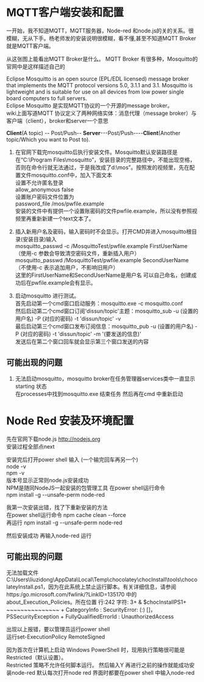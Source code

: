 # MQTT客户端安装和配置
一开始，我不知道MQTT，MQTT服务器，Node-red 和node.js的关的关系。很模糊，无从下手。杨老师发的安装说明很模糊，看不懂,甚至不知道MQTT Broker就是MQTT客户端。

从这张图上能看出MQTT Broker是什么。
MQTT Broker 有很多种，Mosquitto的官网中是这样描述自己的

Eclipse Mosquitto is an open source (EPL/EDL licensed) message broker that implements the MQTT protocol versions 5.0, 3.1.1 and 3.1. Mosquitto is lightweight and is suitable for use on all devices from low power single board computers to full servers.   
Eclipse Mosquitto 是实现MQTT协议的一个开源的message broker。  
wiki上面写道MQTT 协议定义了两种网络实体：消息代理（message broker）与客户端（client），broker和server一个意思



**Client**(A topic) -- Post/Push--  **Server**---Post/Push----**Client**(Another topic/Which you want to Post to).


1.  在官网下载完mosquitto后执行安装文件。Mosquitto默认安装路径是在“C:\Program Files\mosquitto”，安装目录的完整路径中，不能出现空格，否则在命令行就无法通过，于是我改成了d:\mos”。按照发的视频里，先在配置文件mosquitto.conf中，加入下面文本  
设置不允许匿名登录  
allow_anonymous false  
设置账户密码文件位置为  
password_file /mos/pwfile.example  
安装的文件中有提供一个设置账密码的文件pwfile.example，所以没有参照视频里再重新新建一个text文本了。

2.  插入新用户名及密码，输入密码时不会显示。打开CMD并进入mosquitto根目录(安装目录)输入  
mosquitto_passwd -c /MosquittoTest/pwfile.example FirstUserName （使用-c 参数会导致清空密码文件，重新插入用户）  
mosquitto_passwd /MosquittoTest/pwfile.example SecondUserName （不使用-c 表示追加用户，不影响旧用户）  
这里的FirstUserName和SecondUserName是用户名 可以自己命名，创建成功后在pwfile.example会有显示。

3.  启动mosquitto 进行测试。    
首先启动第一个cmd窗口启动服务：mosquitto.exe -c mosquitto.conf  
然后启动第二个cmd窗口订阅'dissun/topic'主题：mosquitto_sub -u (设置的用户名) -P (对应的密码) -t 'dissun/topic' -v  
最后启动第三个cmd窗口发布订阅信息：mosquitto_pub -u  (设置的用户名)  -P (对应的密码) -t 'dissun/topic' -m '(要发送的信息)'  
发送后在第二个窗口回车就会显示第三个窗口发送的内容


## 可能出现的问题

1. 无法启动mosquitto，mosquitto broker在任务管理器services类中一直显示starting 状态   
 在processes中找到mosquitto.exe 结束任务 然后再在cmd 中重新启动
 
 # Node Red 安装及环境配置
 
 先在官网下载node.js http://nodejs.org  
 安装过程全部点next  
 
 安装完后打开power shell 输入 (一个输完回车再另一个)  
 node -v  
 npm  -v  
 版本号显示正常则node.js安装成功  
 NPM是随同NodeJS一起安装的包管理工具
 在power shell运行命令  
 npm install -g --unsafe-perm node-red
 
 我第一次安装出错，找了下重新安装的方法   
 在power shell运行命令  npm cache clean --force  
 再运行 npm install -g --unsafe-perm node-red
 
 然后安装成功
 再输入node-red 运行
 
 ## 可能出现的问题
 
无法加载文件 C:\Users\liuzidong\AppData\Local\Temp\chocolatey\chocInstall\tools\chocolateyInstall.ps1，因为在此系统上禁止运行脚本。有关详细信息，请参阅 https:/go.microsoft.com/fwlink/?LinkID=135170 中的 about_Execution_Policies。所在位置 行:242 字符: 3+ & $chocInstallPS1+   ~~~~~~~~~~~~~~~    + CategoryInfo          : SecurityError: (:) []，PSSecurityException    + FullyQualifiedErrorId : UnauthorizedAccess

出现以上报错，要以管理员运行power shell   
运行set-ExecutionPolicy RemoteSigned

因为首次在计算机上启动 Windows PowerShell 时，现用执行策略很可能是 Restricted（默认设置）。    
Restricted 策略不允许任何脚本运行。
然后输入Y 再进行之前的操作就能成功安装node-red
默认每次打开node red 界面时都要在power shell 中输入node-red 
